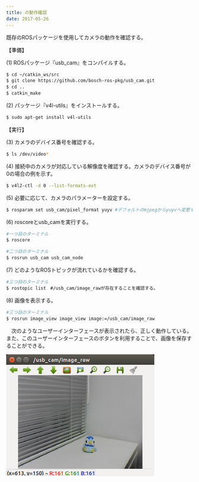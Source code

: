 ```yaml
---
title: の動作確認
date: 2017-05-26
---
```


既存のROSパッケージを使用してカメラの動作を確認する。

<font color="Black">【準備】</font>

(1) ROSパッケージ『usb_cam』をコンパイルする。

  ```bash
  $ cd ~/catkin_ws/src
  $ git clone https://github.com/bosch-ros-pkg/usb_cam.git
  $ cd ..
  $ catkin_make
  ```

(2) パッケージ『v4l-utils』をインストールする。

  ```bash
  $ sudo apt-get install v4l-utils
  ```

<font color="Black">【実行】</font>

(3) カメラのデバイス番号を確認する。

  ```bash
  $ ls /dev/video*
  ```

(4) 接続中のカメラが対応している解像度を確認する。カメラのデバイス番号が0の場合の例を示す。

  ```bash
  $ v4l2-ctl -d 0 --list-formats-ext
  ```

(5) 必要に応じて、カメラのパラメーターを設定する。

  ```bash
  $ rosparam set usb_cam/pixel_format yuyv #デフォルトのmjpegからyuyvへ変更する。
  ```

(6) roscoreとusb_camを実行する。

  ```bash
  #一つ目のターミナル
  $ roscore
  ```
  ```bash
  #二つ目のターミナル
  $ rosrun usb_cam usb_cam_node
  ```

(7) どのようなROSトピックが流れているかを確認する。

  ```bash
  #三つ目のターミナル
  $ rostopic list　#/usb_cam/image_rawが存在することを確認する。
  ```

(8) 画像を表示する。

  ```bash
  #三つ目のターミナル
  $ rosrun image_view image_view image:=/usb_cam/image_raw
  ```

　次のようなユーザーインターフェースが表示されたら、正しく動作している。また、このユーザーインターフェースのボタンを利用することで、画像を保存することができる。

![usb_cam](images/usb_cam.png)



